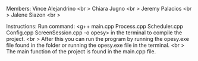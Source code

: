 Members:
Vince Alejandrino <br \>
Chiara Jugno <br \>
Jeremy Palacios <br \>
Jalene Siazon <br \>

Instructions:
Run command: <g++ main.cpp Process.cpp Scheduler.cpp Config.cpp ScreenSession.cpp -o opesy> in the terminal to compile the project. <br \>
After this you can run the program by running the opesy.exe file found in the folder or running the opesy.exe file in the terminal. <br \>
The main function of the project is found in the main.cpp file.
